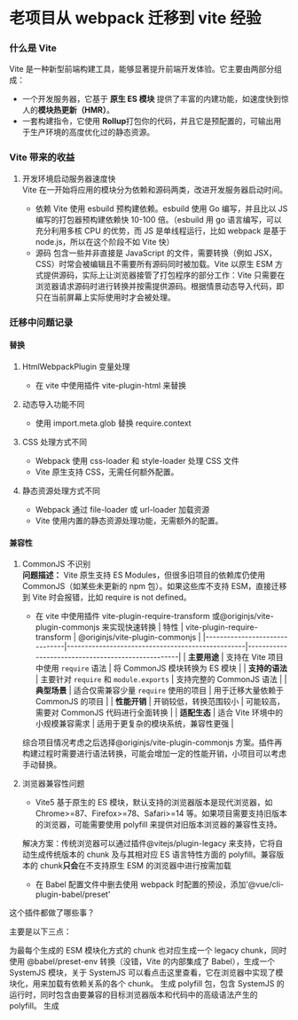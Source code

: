 # 老项目从 webpack 迁移到 vite 经验

### 什么是 Vite

Vite 是一种新型前端构建工具，能够显著提升前端开发体验。它主要由两部分组成：

- 一个开发服务器，它基于 **原生 ES 模块** 提供了丰富的内建功能，如速度快到惊人的**模块热更新（HMR）**。
- 一套构建指令，它使用 **Rollup**打包你的代码，并且它是预配置的，可输出用于生产环境的高度优化过的静态资源。

### Vite 带来的收益

1. 开发环境启动服务器速度快  
   Vite 在一开始将应用的模块分为依赖和源码两类，改进开发服务器启动时间。

   - 依赖 Vite 使用 esbuild 预构建依赖。esbuild 使用 Go 编写，并且比以 JS 编写的打包器预构建依赖快 10-100 倍。（esbuild 用 go 语言编写，可以充分利用多核 CPU 的优势，而 JS 是单线程运行，比如 webpack 是基于 node.js，所以在这个阶段不如 Vite 快）
   - 源码 包含一些并非直接是 JavaScript 的文件，需要转换（例如 JSX，CSS）时常会被编辑且不需要所有源码同时被加载。Vite 以原生 ESM 方式提供源码，实际上让浏览器接管了打包程序的部分工作：Vite 只需要在浏览器请求源码时进行转换并按需提供源码。根据情景动态导入代码，即只在当前屏幕上实际使用时才会被处理。

### 迁移中问题记录

#### 替换

1. HtmlWebpackPlugin 变量处理

   - 在 vite 中使用插件 vite-plugin-html 来替换

2. 动态导入功能不同

   - 使用 import.meta.glob 替换 require.context

3. CSS 处理方式不同

   - Webpack 使用 css-loader 和 style-loader 处理 CSS 文件
   - Vite 原生支持 CSS，无需任何额外配置。

4. 静态资源处理方式不同

   - Webpack 通过 file-loader 或 url-loader 加载资源
   - Vite 使用内置的静态资源处理功能，无需额外的配置。

#### 兼容性

1. CommonJS 不识别  
   **问题描述：**
   Vite 原生支持 ES Modules，但很多旧项目的依赖库仍使用 CommonJS（如某些未更新的 npm 包）。如果这些库不支持 ESM，直接迁移到 Vite 时会报错，比如 require is not defined。

   - 在 vite 中使用插件 vite-plugin-require-transform 或@originjs/vite-plugin-commonjs 来实现快速转换
     | 特性 | vite-plugin-require-transform | @originjs/vite-plugin-commonjs |
     |-------------------------------|--------------------------------------------------|---------------------------------------------------|
     | **主要用途** | 支持在 Vite 项目中使用 `require` 语法 | 将 CommonJS 模块转换为 ES 模块 |
     | **支持的语法** | 主要针对 `require` 和 `module.exports` | 支持完整的 CommonJS 语法 |
     | **典型场景** | 适合仅需兼容少量 `require` 使用的项目 | 用于迁移大量依赖于 CommonJS 的项目 |
     | **性能开销** | 开销较低，转换范围较小 | 可能较高，需要对 CommonJS 代码进行全面转换 |
     | **适配生态** | 适合 Vite 环境中的小规模兼容需求 | 适用于更复杂的模块系统，兼容性更强 |

   综合项目情况考虑之后选择@originjs/vite-plugin-commonjs 方案。插件再构建过程时需要进行语法转换，可能会增加一定的性能开销，小项目可以考虑手动替换。

2. 浏览器兼容性问题

   - Vite5 基于原生的 ES 模块，默认支持的浏览器版本是现代浏览器，如 Chrome>=87、Firefox>=78、Safari>=14 等。如果项目需要支持旧版本的浏览器，可能需要使用 polyfill 来提供对旧版本浏览器的兼容性支持。

   解决方案：传统浏览器可以通过插件@vitejs/plugin-legacy 来支持，它将自动生成传统版本的 chunk 及与其相对应 ES 语言特性方面的 polyfill。兼容版本的 chunk**只会**在不支持原生 ESM 的浏览器中进行按需加载

   - 在 Babel 配置文件中删去使用 webpack 时配置的预设，添加'@vue/cli-plugin-babel/preset'

这个插件都做了哪些事？

主要是以下三点：

为最每个生成的 ESM 模块化方式的 chunk 也对应生成一个 legacy chunk，同时使用 @babel/preset-env 转换（没错，Vite 的内部集成了 Babel），生成一个 SystemJS 模块，关于 SystemJS 可以看点击这里查看，它在浏览器中实现了模块化，用来加载有依赖关系的各个 chunk。
生成 polyfill 包，包含 SystemJS 的运行时，同时包含由要兼容的目标浏览器版本和代码中的高级语法产生的 polyfill。
生成 <script nomodule> 标签，并注入到 HTML 文件中，用来在不兼容 ESM 的老旧浏览器中加载 polyfill 和 legacy chunk。
如此可见，Vite 兼容低版本浏览器的能力就是来自于 @babel/preset-env 无疑了，都是生成 polyfill 和语法转换， 但是这不就和 webpack 一样了么，事实是 Vite 又帮我们多做了一层，那就是上面反复提到的原生浏览器模块化能力 ESM。
